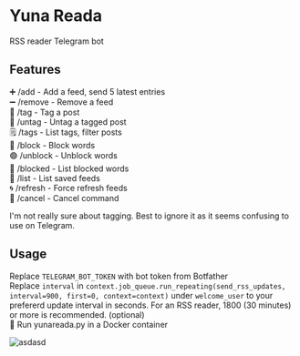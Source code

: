 # Yuna Reada
RSS reader Telegram bot

## Features
➕ /add - Add a feed, send 5 latest entries  
➖ /remove - Remove a feed  
📌 /tag - Tag a post  
🧹 /untag - Untag a tagged post  
🗒 /tags - List tags, filter posts  
🚫 /block - Block words  
🟢 /unblock - Unblock words  
📔 /blocked - List blocked words  
📓 /list - List saved feeds  
🌀 /refresh - Force refresh feeds  
🛌 /cancel - Cancel command  

I'm not really sure about tagging. Best to ignore it as it seems confusing to use on Telegram.

## Usage
Replace `TELEGRAM_BOT_TOKEN` with bot token from Botfather  
Replace `interval` in `context.job_queue.run_repeating(send_rss_updates, interval=900, first=0, context=context)` under `welcome_user` to your prefererd update interval in seconds. For an RSS reader, 1800 (30 minutes) or more is recommended. (optional)  
🏃 Run yunareada.py in a Docker container

![asdasd](https://github.com/Unknowing9428/Yuna-Reada/assets/144300469/ca0d2b9f-35b3-48f7-9d26-87ee226813c8)
